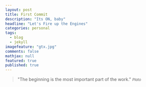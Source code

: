 ```yaml
---
layout: post
title: First Commit
description: "Its ON, baby"
headline: "Let's Fire up the Engines"
categories: personal
tags: 
  - blog
  - jekyll
imagefeature: "gtx.jpg"
comments: false
mathjax: null
featured: true
published: true
---
```


>&quot;The beginning is the most important part of the work.&quot;
><small><cite title="Plato">Plato</cite></small>

